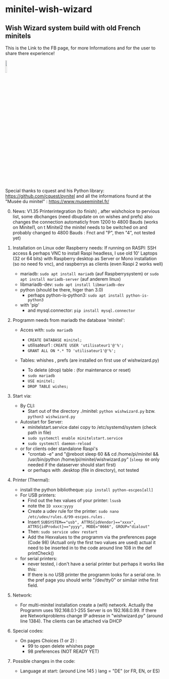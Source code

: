 # minitel-wish-wizard
## Wish Wizard system build with old French minitels
This is the Link to the FB page, for more Informations and for the user to share there experience!

<img src="https://github.com/flapfrance/minitel-wish-wizard/blob/main/WW_QR.png" width=10% height=10%>


Special thanks to cquest and his Python library: https://github.com/cquest/pynitel and all the informations found at the "Musée du minitel" : https://www.museeminitel.fr/

0. News: V1.35 Printerintegration (to finish) , after wishchoice to pervious list, some dbchanges (need dbupdate on on wishes and prefs) 
also changes the connection automaticly from 1200 to 4800 Bauds (works on Minitel1, on t Minitel2 the minitel needs to be switched on and probably changed to 4800 Bauds : Fnct and "P", then "4", not tested yet)
1. Installation on Linux oder Raspberry
needs: If running on RASPI: SSH access & perhaps VNC to install Raspi headless, I use old 10' Laptops (32 or 64 bits) with Raspberry desktop as Server or Mono installation (so no need fo vnc), and raspberrys as clients (even Raspi 2 works well) 
    - mariadb: `sudo apt install mariadb` (auf Raspberrysystem) or `sudo apt install mariadb-server` (auf anderem linux) 
    - libmariadb-dev: `sudo apt install libmariadb-dev` 
    - python (should be there, higer than  3.0)
        - perhaps python-is-python3: `sudo apt install python-is-python3`
     - with 'pip' 
        - and mysql.connector: `pip install mysql.connector`

2. Programm needs from mariadb the database 'minitel':
    - Acces with: `sudo mariadb`
        - `CREATE DATABASE minitel;`
        - utilisateur1 : `CREATE USER 'utilisateur1'@'%';`
        - `GRANT ALL ON *.* TO 'utilisateur1'@'%';`
    
    - Tables: whishes , prefs (are installed on first use of wishwizard.py)
        - To delete (drop) table : (for maintenance or reset)
        - `sudo mariadb`
        - `USE minitel;`
        - `DROP TABLE wishes;`

3. Start via:
    - By CLI:
        - Start out of the directory ./minitel: `python wishwizard.py` bzw. `python3 wishwizard.py`
    - Autostart for Server:
        - minitelstart.service datei copy to /etc/systemd/system (check path in file)
        - `sudo systemctl enable minitelstart.service`
        - `sudo systemctl daemon-reload`
    - or for clients oder standalone Raspi's
        - "crontab -e" and "@reboot sleep 60 && cd /home/pi/minitel && /usr/bin/python /home/pi/minitel/wishwizard.py" (`sleep 60` only needed if the dataserver should start first)
        - or perhaps with  .desktop  (file in directory), not tested
4. Printer (Thermal):
   
    - install the python bibliotheque: `pip install python-escpos[all]`
    - For USB printers:
        - Find out the hex values of your printer: `lsusb`
        - note the `ID xxxx:yyyy`    
        - Create  a udev rule for the printer: `sudo nano /etc/udev/rules.d/99-escpos.rules` . 
        - Insert `SUBSYSTEM=="usb", ATTRS{idVendor}=="xxxx", ATTRS{idProduct}=="yyyy", MODE="0666", GROUP="dialout"`
        - Then: `sudo service udev restart`
        - Add the Hexvalues to the programm via the preferences page (Code 98) (Actuall only the first two values are used)
        actual it need to be inserted in to the code around line 108 in the def printCheck()
   - for serial printers:
       - never tested, i don't have a serial printer but perhaps it works like this:
       - If there is no USB printer the programm looks for a serial one. In the pref page you should write "/dev/tty0" or similair inthe first field.
4. Network:
    - For multi-minitel installation  create a (wifi) network. Actually the  Programm uses  192.168.0.1-255
    Server is on 192.168.0.99. If there are Networkproblems change IP adresse in "wishwizard.py" (around line 1384).
    The clients can be attached via DHCP

5. Special codes: 
    - On pages Choices (1 or 2) :
        - 99 to open delete whishes page
        - 98 preferences (NOT READY YET)
6. Possible changes in the code:
    - Language at start: (around Line 145 ) lang = "DE" (or FR, EN, or ES)
